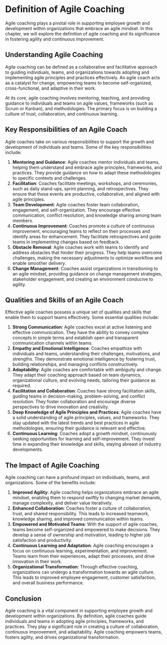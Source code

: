 # Definition of Agile Coaching

Agile coaching plays a pivotal role in supporting employee growth and development within organizations that embrace an agile mindset. In this chapter, we will explore the definition of agile coaching and its significance in fostering agility and continuous improvement.

## Understanding Agile Coaching

Agile coaching can be defined as a collaborative and facilitative approach to guiding individuals, teams, and organizations towards adopting and implementing agile principles and practices effectively. An agile coach acts as a catalyst for change, empowering teams to become self-organized, cross-functional, and adaptive in their work.

At its core, agile coaching involves mentoring, teaching, and providing guidance to individuals and teams on agile values, frameworks (such as Scrum or Kanban), and methodologies. The primary focus is on building a culture of trust, collaboration, and continuous learning.

## Key Responsibilities of an Agile Coach

Agile coaches take on various responsibilities to support the growth and development of individuals and teams. Some of the key responsibilities include:

1. **Mentoring and Guidance**: Agile coaches mentor individuals and teams, helping them understand and embrace agile principles, frameworks, and practices. They provide guidance on how to adapt these methodologies to specific contexts and challenges.
2. **Facilitation**: Coaches facilitate meetings, workshops, and ceremonies, such as daily stand-ups, sprint planning, and retrospectives. They ensure that these events are productive, collaborative, and aligned with agile principles.
3. **Team Development**: Agile coaches foster team collaboration, engagement, and self-organization. They encourage effective communication, conflict resolution, and knowledge sharing among team members.
4. **Continuous Improvement**: Coaches promote a culture of continuous improvement, encouraging teams to reflect on their processes and identify areas for enhancement. They facilitate retrospectives and guide teams in implementing changes based on feedback.
5. **Obstacle Removal**: Agile coaches work with teams to identify and address obstacles that hinder their progress. They help teams overcome challenges, making the necessary adjustments to optimize workflow and enable smoother delivery.
6. **Change Management**: Coaches assist organizations in transitioning to an agile mindset, providing guidance on change management strategies, stakeholder engagement, and creating an environment conducive to agility.

## Qualities and Skills of an Agile Coach

Effective agile coaches possess a unique set of qualities and skills that enable them to support teams effectively. Some essential qualities include:

1. **Strong Communication**: Agile coaches excel at active listening and effective communication. They have the ability to convey complex concepts in simple terms and establish open and transparent communication channels within teams.
2. **Empathy and Emotional Intelligence**: Coaches empathize with individuals and teams, understanding their challenges, motivations, and strengths. They demonstrate emotional intelligence by fostering trust, building relationships, and managing conflicts constructively.
3. **Adaptability**: Agile coaches are comfortable with ambiguity and change. They adapt their coaching approach based on team dynamics, organizational culture, and evolving needs, tailoring their guidance as required.
4. **Facilitation and Collaboration**: Coaches have strong facilitation skills, guiding teams in decision-making, problem-solving, and conflict resolution. They foster collaboration and encourage diverse perspectives to drive innovation and creativity.
5. **Deep Knowledge of Agile Principles and Practices**: Agile coaches have a solid understanding of agile principles, values, and frameworks. They stay updated with the latest trends and best practices in agile methodologies, ensuring their guidance is relevant and effective.
6. **Continuous Learning**: Coaches adopt a growth mindset, continuously seeking opportunities for learning and self-improvement. They invest time in expanding their knowledge and skills, staying abreast of industry developments.

## The Impact of Agile Coaching

Agile coaching can have a profound impact on individuals, teams, and organizations. Some of the benefits include:

1. **Improved Agility**: Agile coaching helps organizations embrace an agile mindset, enabling them to respond swiftly to changing market demands, manage complexity, and deliver value iteratively.
2. **Enhanced Collaboration**: Coaches foster a culture of collaboration, trust, and shared responsibility. This leads to increased teamwork, knowledge sharing, and improved communication within teams.
3. **Empowered and Motivated Teams**: With the support of agile coaches, teams become self-organized and empowered to make decisions. They develop a sense of ownership and motivation, leading to higher job satisfaction and productivity.
4. **Continuous Learning and Adaptation**: Agile coaching encourages a focus on continuous learning, experimentation, and improvement. Teams learn from their experiences, adapt their processes, and drive innovation in their work.
5. **Organizational Transformation**: Through effective coaching, organizations can undergo a transformation towards an agile culture. This leads to improved employee engagement, customer satisfaction, and overall business performance.

## Conclusion

Agile coaching is a vital component in supporting employee growth and development within organizations. By definition, agile coaches guide individuals and teams in adopting agile principles, frameworks, and practices. They play a significant role in creating a culture of collaboration, continuous improvement, and adaptability. Agile coaching empowers teams, fosters agility, and drives organizational transformation.
